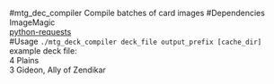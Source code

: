 #mtg_dec_compiler
Compile batches of card images
#Dependencies
ImageMagic  
[python-requests](http://python-requests.org)  
#Usage
`./mtg_deck_compiler deck_file output_prefix [cache_dir]`  
example deck file:  
4 Plains  
3 Gideon, Ally of Zendikar
